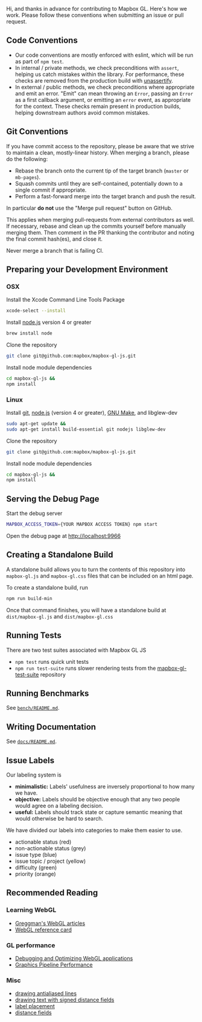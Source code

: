 Hi, and thanks in advance for contributing to Mapbox GL. Here's how we work. Please follow these conventions when submitting an issue or pull request.

## Code Conventions

* Our code conventions are mostly enforced with eslint, which will be run as part of `npm test`.
* In internal / private methods, we check preconditions with `assert`, helping us catch mistakes within the library. For performance, these checks are removed from the production build with [unassertify](https://www.npmjs.com/package/unassertify).
* In external / public methods, we check preconditions where appropriate and emit an error. "Emit" can mean throwing an `Error`, passing an `Error` as a first callback argument, or emitting an `error` event, as appropriate for the context. These checks remain present in production builds, helping downstream authors avoid common mistakes.

## Git Conventions

If you have commit access to the repository, please be aware that we strive to maintain a clean, mostly-linear history. When merging a branch, please do the following:

* Rebase the branch onto the current tip of the target branch (`master` or `mb-pages`).
* Squash commits until they are self-contained, potentially down to a single commit if appropriate.
* Perform a fast-forward merge into the target branch and push the result.

In particular **do not** use the "Merge pull request" button on GitHub.

This applies when merging pull-requests from external contributors as well. If necessary, rebase and clean up the commits yourself before manually merging them. Then comment in the PR thanking the contributor and noting the final commit hash(es), and close it.

Never merge a branch that is failing CI.

## Preparing your Development Environment

### OSX

Install the Xcode Command Line Tools Package
```bash
xcode-select --install
```

Install [node.js](https://nodejs.org/) version 4 or greater
```bash
brew install node
```

Clone the repository
```bash
git clone git@github.com:mapbox/mapbox-gl-js.git
```

Install node module dependencies
```bash
cd mapbox-gl-js &&
npm install
```

### Linux

Install [git](https://git-scm.com/), [node.js](https://nodejs.org/) (version 4 or greater), [GNU Make](http://www.gnu.org/software/make/), and libglew-dev
```bash
sudo apt-get update &&
sudo apt-get install build-essential git nodejs libglew-dev
```

Clone the repository
```bash
git clone git@github.com:mapbox/mapbox-gl-js.git
```

Install node module dependencies
```bash
cd mapbox-gl-js &&
npm install
```

## Serving the Debug Page

Start the debug server

```bash
MAPBOX_ACCESS_TOKEN={YOUR MAPBOX ACCESS TOKEN} npm start
```

Open the debug page at [http://localhost:9966](http://localhost:9966)

## Creating a Standalone Build

A standalone build allows you to turn the contents of this repository into `mapbox-gl.js` and `mapbox-gl.css` files that can be included on an html page.

To create a standalone build, run
```bash
npm run build-min
```

Once that command finishes, you will have a standalone build at `dist/mapbox-gl.js` and `dist/mapbox-gl.css`

## Running Tests

There are two test suites associated with Mapbox GL JS

 - `npm test` runs quick unit tests
 - `npm run test-suite` runs slower rendering tests from the [mapbox-gl-test-suite](https://github.com/mapbox/mapbox-gl-test-suite) repository

## Running Benchmarks

See [`bench/README.md`](https://github.com/mapbox/mapbox-gl-js/blob/master/bench/README.md).

## Writing Documentation

See [`docs/README.md`](https://github.com/mapbox/mapbox-gl-js/blob/master/docs/README.md).

## Issue Labels

Our labeling system is

 - **minimalistic:** Labels' usefulness are inversely proportional to how many we have.
 - **objective:** Labels should be objective enough that any two people would agree on a labeling decision.
 - **useful:** Labels should track state or capture semantic meaning that would otherwise be hard to search.

We have divided our labels into categories to make them easier to use.

 - actionable status (red)
 - non-actionable status (grey)
 - issue type (blue)
 - issue topic / project (yellow)
 - difficulty (green)
 - priority (orange)

## Recommended Reading

### Learning WebGL

- [Greggman's WebGL articles](http://webglfundamentals.org/)
- [WebGL reference card](http://www.khronos.org/files/webgl/webgl-reference-card-1_0.pdf)

### GL performance

- [Debugging and Optimizing WebGL applications](https://docs.google.com/presentation/d/12AGAUmElB0oOBgbEEBfhABkIMCL3CUX7kdAPLuwZ964)
- [Graphics Pipeline Performance](http://http.developer.nvidia.com/GPUGems/gpugems_ch28.html)

### Misc

- [drawing antialiased lines](https://www.mapbox.com/blog/drawing-antialiased-lines/)
- [drawing text with signed distance fields](https://www.mapbox.com/blog/text-signed-distance-fields/)
- [label placement](https://www.mapbox.com/blog/placing-labels/)
- [distance fields](http://bytewrangler.blogspot.com/2011/10/signed-distance-fields.html)
